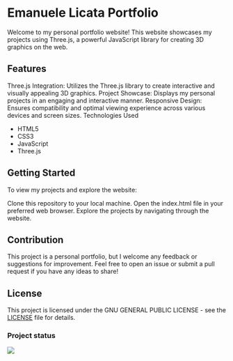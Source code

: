 # Emanuele Licata Portfolio

Welcome to my personal portfolio website! This website showcases my projects using Three.js, a powerful JavaScript library for creating 3D graphics on the web.

## Features
Three.js Integration: Utilizes the Three.js library to create interactive and visually appealing 3D graphics.
Project Showcase: Displays my personal projects in an engaging and interactive manner.
Responsive Design: Ensures compatibility and optimal viewing experience across various devices and screen sizes.
Technologies Used
- HTML5
- CSS3
- JavaScript
- Three.js
## Getting Started
To view my projects and explore the website:

Clone this repository to your local machine.
Open the index.html file in your preferred web browser.
Explore the projects by navigating through the website.
## Contribution
This project is a personal portfolio, but I welcome any feedback or suggestions for improvement. Feel free to open an issue or submit a pull request if you have any ideas to share!

## License
This project is licensed under the GNU GENERAL PUBLIC LICENSE - see the [LICENSE](LICENSE) file for details.

### Project status
![](https://geps.dev/progress/1?dangerColor=800000&warningColor=ff9900&successColor=006600)
